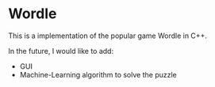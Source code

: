 # Wordle
This is a implementation of the popular game Wordle in C++.

In the future, I would like to add:
- GUI
- Machine-Learning algorithm to solve the puzzle
